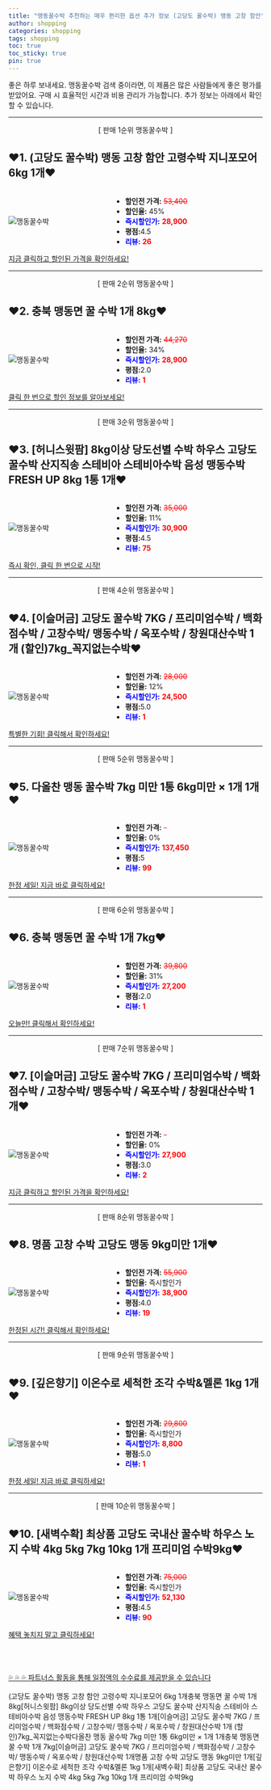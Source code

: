 ```yaml
---
title: "맹동꿀수박 추천하는 매우 편리한 옵션 추가 정보 (고당도 꿀수박) 맹동 고창 함안"
author: shopping
categories: shopping
tags: shopping
toc: true
toc_sticky: true
pin: true
---
```

좋은 하루 보내세요. 맹동꿀수박 검색 중이라면, 이 제품은 많은 사람들에게 좋은 평가를 받았어요. 구매 시 효율적인 시간과 비용 관리가 가능합니다. 추가 정보는 아래에서 확인할 수 있습니다.

---
<p class="toplist" style="margin: 0 auto; display: block; width: fit-content;">[ 판매 1순위 맹동꿀수박 ]</p>

<h2><strong>❤️1. (고당도 꿀수박) 맹동 고창 함안 고령수박 지니포모어 6kg 1개❤️</strong></h2>

<div style="display: flex; align-items: center;">
    <div style="flex: 0.4;">
        <img src="https://thumbnail8.coupangcdn.com/thumbnails/remote/230x230ex/image/vendor_inventory/61bc/47a22ead119d64c07f55427da5d83320e485a74c69501c2ad95da43349f6.jpg" alt="맹동꿀수박" style="max-width: 100%;">
    </div>
    <div style="flex: 0.6; margin-left: 10px;">
        <ul>
            <li><strong>할인전 가격:</strong> <del style="color: red;">53,400</del></li>
            <li><strong>할인율:</strong> 45%</li>
            <li><span style='color:blue'><strong>즉시할인가:</strong></span> <span style='color:red'><strong>28,900</strong></span></li>
            <li><strong>평점:</strong>4.5</li>
            <li><span style='color:blue'><strong>리뷰:</strong></span> <span style='color:red'><strong>26</strong></span></li>
        </ul>
    </div>
</div>
<div class="center">
    <a href="https://selin100587.github.io?lptag=AF9450613&subid=githubio&pageKey=8096571414&traceid=V0-153&itemId=22891714513&vendorItemId=89926388628" class="myButton">
        지금 클릭하고 할인된 가격을 확인하세요!
    </a>
</div>


---
<p class="toplist" style="margin: 0 auto; display: block; width: fit-content;">[ 판매 2순위 맹동꿀수박 ]</p>

<h2><strong>❤️2. 충북 맹동면 꿀 수박 1개 8kg❤️</strong></h2>

<div style="display: flex; align-items: center;">
    <div style="flex: 0.4;">
        <img src="https://thumbnail10.coupangcdn.com/thumbnails/remote/230x230ex/image/vendor_inventory/8c06/2beee0c2ad15cf8432a18f521c7783b1d3864207a9d969aaba3e853d0aa6.png" alt="맹동꿀수박" style="max-width: 100%;">
    </div>
    <div style="flex: 0.6; margin-left: 10px;">
        <ul>
            <li><strong>할인전 가격:</strong> <del style="color: red;">44,270</del></li>
            <li><strong>할인율:</strong> 34%</li>
            <li><span style='color:blue'><strong>즉시할인가:</strong></span> <span style='color:red'><strong>28,900</strong></span></li>
            <li><strong>평점:</strong>2.0</li>
            <li><span style='color:blue'><strong>리뷰:</strong></span> <span style='color:red'><strong>1</strong></span></li>
        </ul>
    </div>
</div>
<div class="center">
    <a href="https://selin100587.github.io?lptag=AF9450613&subid=githubio&pageKey=8192554918&traceid=V0-153&itemId=23451514034&vendorItemId=90478274733" class="myButton">
        클릭 한 번으로 할인 정보를 알아보세요!
    </a>
</div>


---
<p class="toplist" style="margin: 0 auto; display: block; width: fit-content;">[ 판매 3순위 맹동꿀수박 ]</p>

<h2><strong>❤️3. [허니스윗팜] 8kg이상 당도선별 수박 하우스 고당도 꿀수박 산지직송 스테비아 스테비아수박 음성 맹동수박 FRESH UP 8kg 1통 1개❤️</strong></h2>

<div style="display: flex; align-items: center;">
    <div style="flex: 0.4;">
        <img src="https://thumbnail8.coupangcdn.com/thumbnails/remote/230x230ex/image/vendor_inventory/ead9/e831de849ea1f1b4c333f6e70382c4e4ef96fdf9c96a56816b7de4d0907b.jpg" alt="맹동꿀수박" style="max-width: 100%;">
    </div>
    <div style="flex: 0.6; margin-left: 10px;">
        <ul>
            <li><strong>할인전 가격:</strong> <del style="color: red;">35,000</del></li>
            <li><strong>할인율:</strong> 11%</li>
            <li><span style='color:blue'><strong>즉시할인가:</strong></span> <span style='color:red'><strong>30,900</strong></span></li>
            <li><strong>평점:</strong>4.5</li>
            <li><span style='color:blue'><strong>리뷰:</strong></span> <span style='color:red'><strong>75</strong></span></li>
        </ul>
    </div>
</div>
<div class="center">
    <a href="https://selin100587.github.io?lptag=AF9450613&subid=githubio&pageKey=7349816061&traceid=V0-153&itemId=18910772642&vendorItemId=82061768628" class="myButton">
        즉시 확인, 클릭 한 번으로 시작!
    </a>
</div>


---
<p class="toplist" style="margin: 0 auto; display: block; width: fit-content;">[ 판매 4순위 맹동꿀수박 ]</p>

<h2><strong>❤️4. [이슬머금] 고당도 꿀수박 7KG / 프리미엄수박 / 백화점수박 / 고창수박/ 맹동수박 / 옥포수박 / 창원대산수박 1개 (할인)7kg_꼭지없는수박❤️</strong></h2>

<div style="display: flex; align-items: center;">
    <div style="flex: 0.4;">
        <img src="https://thumbnail10.coupangcdn.com/thumbnails/remote/230x230ex/image/vendor_inventory/d854/12de90dfc29712490ce09d8f5d4ca210a3c86770a542b00da8ebf016a86d.jpg" alt="맹동꿀수박" style="max-width: 100%;">
    </div>
    <div style="flex: 0.6; margin-left: 10px;">
        <ul>
            <li><strong>할인전 가격:</strong> <del style="color: red;">28,000</del></li>
            <li><strong>할인율:</strong> 12%</li>
            <li><span style='color:blue'><strong>즉시할인가:</strong></span> <span style='color:red'><strong>24,500</strong></span></li>
            <li><strong>평점:</strong>5.0</li>
            <li><span style='color:blue'><strong>리뷰:</strong></span> <span style='color:red'><strong>1</strong></span></li>
        </ul>
    </div>
</div>
<div class="center">
    <a href="https://selin100587.github.io?lptag=AF9450613&subid=githubio&pageKey=8204408861&traceid=V0-153&itemId=23528897763&vendorItemId=90555214407" class="myButton">
        특별한 기회! 클릭해서 확인하세요!
    </a>
</div>


---
<p class="toplist" style="margin: 0 auto; display: block; width: fit-content;">[ 판매 5순위 맹동꿀수박 ]</p>

<h2><strong>❤️5. 다올찬 맹동 꿀수박 7kg 미만 1통 6kg미만 × 1개 1개❤️</strong></h2>

<div style="display: flex; align-items: center;">
    <div style="flex: 0.4;">
        <img src="https://thumbnail6.coupangcdn.com/thumbnails/remote/230x230ex/image/vendor_inventory/6fcc/159a16fe6814f8e00fd52ef5112af019e11f5530e42f26e7d7c537751d9b.jpg" alt="맹동꿀수박" style="max-width: 100%;">
    </div>
    <div style="flex: 0.6; margin-left: 10px;">
        <ul>
            <li><strong>할인전 가격:</strong> <del style="color: red;">-</del></li>
            <li><strong>할인율:</strong> 0%</li>
            <li><span style='color:blue'><strong>즉시할인가:</strong></span> <span style='color:red'><strong>137,450</strong></span></li>
            <li><strong>평점:</strong>5</li>
            <li><span style='color:blue'><strong>리뷰:</strong></span> <span style='color:red'><strong>99</strong></span></li>
        </ul>
    </div>
</div>
<div class="center">
    <a href="https://selin100587.github.io?lptag=AF9450613&subid=githubio&pageKey=8226984081&traceid=V0-153&itemId=23664942344&vendorItemId=90690201177" class="myButton">
        한정 세일! 지금 바로 클릭하세요!
    </a>
</div>


---
<p class="toplist" style="margin: 0 auto; display: block; width: fit-content;">[ 판매 6순위 맹동꿀수박 ]</p>

<h2><strong>❤️6. 충북 맹동면 꿀 수박 1개 7kg❤️</strong></h2>

<div style="display: flex; align-items: center;">
    <div style="flex: 0.4;">
        <img src="https://thumbnail10.coupangcdn.com/thumbnails/remote/230x230ex/image/vendor_inventory/8c06/2beee0c2ad15cf8432a18f521c7783b1d3864207a9d969aaba3e853d0aa6.png" alt="맹동꿀수박" style="max-width: 100%;">
    </div>
    <div style="flex: 0.6; margin-left: 10px;">
        <ul>
            <li><strong>할인전 가격:</strong> <del style="color: red;">39,800</del></li>
            <li><strong>할인율:</strong> 31%</li>
            <li><span style='color:blue'><strong>즉시할인가:</strong></span> <span style='color:red'><strong>27,200</strong></span></li>
            <li><strong>평점:</strong>2.0</li>
            <li><span style='color:blue'><strong>리뷰:</strong></span> <span style='color:red'><strong>1</strong></span></li>
        </ul>
    </div>
</div>
<div class="center">
    <a href="https://selin100587.github.io?lptag=AF9450613&subid=githubio&pageKey=8192554918&traceid=V0-153&itemId=23451514021&vendorItemId=90478274682" class="myButton">
        오늘만! 클릭해서 확인하세요!
    </a>
</div>


---
<p class="toplist" style="margin: 0 auto; display: block; width: fit-content;">[ 판매 7순위 맹동꿀수박 ]</p>

<h2><strong>❤️7. [이슬머금] 고당도 꿀수박 7KG / 프리미엄수박 / 백화점수박 / 고창수박/ 맹동수박 / 옥포수박 / 창원대산수박 1개❤️</strong></h2>

<div style="display: flex; align-items: center;">
    <div style="flex: 0.4;">
        <img src="https://thumbnail10.coupangcdn.com/thumbnails/remote/230x230ex/image/vendor_inventory/d854/12de90dfc29712490ce09d8f5d4ca210a3c86770a542b00da8ebf016a86d.jpg" alt="맹동꿀수박" style="max-width: 100%;">
    </div>
    <div style="flex: 0.6; margin-left: 10px;">
        <ul>
            <li><strong>할인전 가격:</strong> <del style="color: red;">-</del></li>
            <li><strong>할인율:</strong> 0%</li>
            <li><span style='color:blue'><strong>즉시할인가:</strong></span> <span style='color:red'><strong>27,900</strong></span></li>
            <li><strong>평점:</strong>3.0</li>
            <li><span style='color:blue'><strong>리뷰:</strong></span> <span style='color:red'><strong>2</strong></span></li>
        </ul>
    </div>
</div>
<div class="center">
    <a href="https://selin100587.github.io?lptag=AF9450613&subid=githubio&pageKey=8248619784&traceid=V0-153&itemId=23528897766&vendorItemId=90555214419" class="myButton">
        지금 클릭하고 할인된 가격을 확인하세요!
    </a>
</div>


---
<p class="toplist" style="margin: 0 auto; display: block; width: fit-content;">[ 판매 8순위 맹동꿀수박 ]</p>

<h2><strong>❤️8. 명품 고창 수박 고당도 맹동 9kg미만 1개❤️</strong></h2>

<div style="display: flex; align-items: center;">
    <div style="flex: 0.4;">
        <img src="https://thumbnail10.coupangcdn.com/thumbnails/remote/230x230ex/image/vendor_inventory/c9b7/30f2349dcf2ccec75570dd7768d314e5cd7b0a255c2a2377618d59185258.png" alt="맹동꿀수박" style="max-width: 100%;">
    </div>
    <div style="flex: 0.6; margin-left: 10px;">
        <ul>
            <li><strong>할인전 가격:</strong> <del style="color: red;">55,900</del></li>
            <li><strong>할인율:</strong> 즉시할인가</li>
            <li><span style='color:blue'><strong>즉시할인가:</strong></span> <span style='color:red'><strong>38,900</strong></span></li>
            <li><strong>평점:</strong>4.0</li>
            <li><span style='color:blue'><strong>리뷰:</strong></span> <span style='color:red'><strong>19</strong></span></li>
        </ul>
    </div>
</div>
<div class="center">
    <a href="https://selin100587.github.io?lptag=AF9450613&subid=githubio&pageKey=8159626276&traceid=V0-153&itemId=23257386006&vendorItemId=90289768265" class="myButton">
        한정된 시간! 클릭해서 확인하세요!
    </a>
</div>


---
<p class="toplist" style="margin: 0 auto; display: block; width: fit-content;">[ 판매 9순위 맹동꿀수박 ]</p>

<h2><strong>❤️9. [깊은향기] 이온수로 세척한 조각 수박&멜론 1kg 1개❤️</strong></h2>

<div style="display: flex; align-items: center;">
    <div style="flex: 0.4;">
        <img src="https://thumbnail6.coupangcdn.com/thumbnails/remote/230x230ex/image/vendor_inventory/d7b0/93614b7fd3642cf5db25f217e970dded874e2d1fb5c914d49c23534462fa.jpg" alt="맹동꿀수박" style="max-width: 100%;">
    </div>
    <div style="flex: 0.6; margin-left: 10px;">
        <ul>
            <li><strong>할인전 가격:</strong> <del style="color: red;">29,800</del></li>
            <li><strong>할인율:</strong> 즉시할인가</li>
            <li><span style='color:blue'><strong>즉시할인가:</strong></span> <span style='color:red'><strong>8,800</strong></span></li>
            <li><strong>평점:</strong>5.0</li>
            <li><span style='color:blue'><strong>리뷰:</strong></span> <span style='color:red'><strong>1</strong></span></li>
        </ul>
    </div>
</div>
<div class="center">
    <a href="https://selin100587.github.io?lptag=AF9450613&subid=githubio&pageKey=8209559946&traceid=V0-153&itemId=23559652626&vendorItemId=90585658091" class="myButton">
        한정 세일! 지금 바로 클릭하세요!
    </a>
</div>


---
<p class="toplist" style="margin: 0 auto; display: block; width: fit-content;">[ 판매 10순위 맹동꿀수박 ]</p>

<h2><strong>❤️10. [새벽수확] 최상품 고당도 국내산 꿀수박 하우스 노지 수박 4kg 5kg 7kg 10kg 1개 프리미엄 수박9kg❤️</strong></h2>

<div style="display: flex; align-items: center;">
    <div style="flex: 0.4;">
        <img src="https://thumbnail9.coupangcdn.com/thumbnails/remote/230x230ex/image/vendor_inventory/1611/3eadb85c3d6774fcf881b70a0c94d72dd5960f42cb23d748937391dfd48c.jpg" alt="맹동꿀수박" style="max-width: 100%;">
    </div>
    <div style="flex: 0.6; margin-left: 10px;">
        <ul>
            <li><strong>할인전 가격:</strong> <del style="color: red;">75,000</del></li>
            <li><strong>할인율:</strong> 즉시할인가</li>
            <li><span style='color:blue'><strong>즉시할인가:</strong></span> <span style='color:red'><strong>52,130</strong></span></li>
            <li><strong>평점:</strong>4.5</li>
            <li><span style='color:blue'><strong>리뷰:</strong></span> <span style='color:red'><strong>90</strong></span></li>
        </ul>
    </div>
</div>
<div class="center">
    <a href="https://selin100587.github.io?lptag=AF9450613&subid=githubio&pageKey=8117112913&traceid=V0-153&itemId=23014452946&vendorItemId=90048272333" class="myButton">
        혜택 놓치지 말고 클릭하세요!
    </a>
</div>

<br><br><br>[💦 💦 💦 파트너스 활동을 통해 일정액의 수수료를 제공받을 수 있습니다](https://link.coupang.com/a/bcpT2c)<br><br>(고당도 꿀수박) 맹동 고창 함안 고령수박 지니포모어 6kg 1개충북 맹동면 꿀 수박 1개 8kg[허니스윗팜] 8kg이상 당도선별 수박 하우스 고당도 꿀수박 산지직송 스테비아 스테비아수박 음성 맹동수박 FRESH UP 8kg 1통 1개[이슬머금] 고당도 꿀수박 7KG / 프리미엄수박 / 백화점수박 / 고창수박/ 맹동수박 / 옥포수박 / 창원대산수박 1개 (할인)7kg_꼭지없는수박다올찬 맹동 꿀수박 7kg 미만 1통 6kg미만 × 1개 1개충북 맹동면 꿀 수박 1개 7kg[이슬머금] 고당도 꿀수박 7KG / 프리미엄수박 / 백화점수박 / 고창수박/ 맹동수박 / 옥포수박 / 창원대산수박 1개명품 고창 수박 고당도 맹동 9kg미만 1개[깊은향기] 이온수로 세척한 조각 수박&멜론 1kg 1개[새벽수확] 최상품 고당도 국내산 꿀수박 하우스 노지 수박 4kg 5kg 7kg 10kg 1개 프리미엄 수박9kg